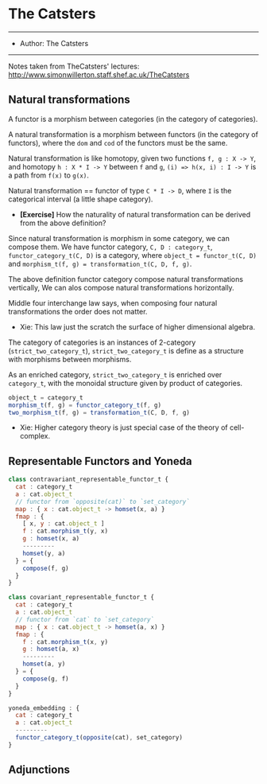 # The Catsters

------
- Author: The Catsters
------

Notes taken from TheCatsters' lectures: http://www.simonwillerton.staff.shef.ac.uk/TheCatsters

## Natural transformations

A functor is a morphism between categories (in the category of categories).

A natural transformation is a morphism between functors (in the category of functors),
where the `dom` and `cod` of the functors must be the same.

Natural transformation is like homotopy,
given two functions `f, g : X -> Y`,
and homotopy `h : X * I -> Y` between `f` and `g`,
`(i) => h(x, i) : I -> Y` is a path from `f(x)` to `g(x)`.

Natural transformation == functor of type `C * I -> D`,
where `I` is the categorical interval (a little shape category).

- **[Exercise]** How the naturality of natural transformation
  can be derived from the above definition?

Since natural transformation is morphism in some category, we can compose them.
We have functor category, `C, D : category_t`,
`functor_category_t(C, D)` is a category,
where `object_t = functor_t(C, D)`
and `morphism_t(f, g) = transformation_t(C, D, f, g)`.

The above definition functor category compose natural transformations vertically,
We can alos compose natural transformations horizontally.

Middle four interchange law says,
when composing four natural transformations the order does not matter.

- Xie: This law just the scratch the surface of higher dimensional algebra.

The category of categories is an instances of 2-category (`strict_two_category_t`),
`strict_two_category_t` is define as a structure with morphisms between morphisms.

As an enriched category, `strict_two_category_t` is enriched over `category_t`,
with the monoidal structure given by product of categories.

``` js
object_t = category_t
morphism_t(f, g) = functor_category_t(f, g)
two_morphism_t(f, g) = transformation_t(C, D, f, g)
```

- Xie: Higher category theory is just special case of the theory of cell-complex.

## Representable Functors and Yoneda

``` js
class contravariant_representable_functor_t {
  cat : category_t
  a : cat.object_t
  // functor from `opposite(cat)` to `set_category`
  map : { x : cat.object_t -> homset(x, a) }
  fmap : {
    [ x, y : cat.object_t ]
    f : cat.morphism_t(y, x)
    g : homset(x, a)
    ---------
    homset(y, a)
  } = {
    compose(f, g)
  }
}

class covariant_representable_functor_t {
  cat : category_t
  a : cat.object_t
  // functor from `cat` to `set_category`
  map : { x : cat.object_t -> homset(a, x) }
  fmap : {
    f : cat.morphism_t(x, y)
    g : homset(a, x)
    ---------
    homset(a, y)
  } = {
    compose(g, f)
  }
}

yoneda_embedding : {
  cat : category_t
  a : cat.object_t
  ---------
  functor_category_t(opposite(cat), set_category)
}
```

## Adjunctions
